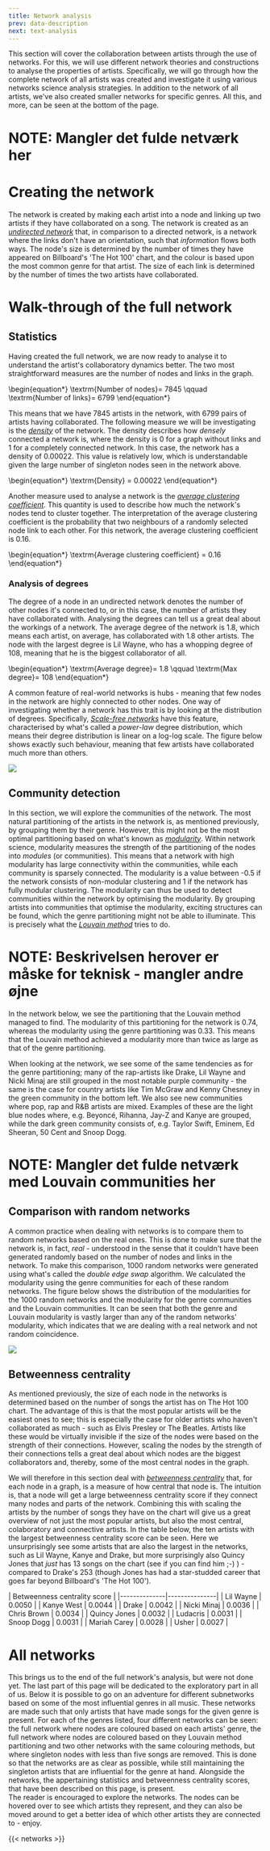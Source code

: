 ```yaml
---
title: Network analysis
prev: data-description
next: text-analysis
---
```


This section will cover the collaboration between artists through the use of networks. For this, we will use different network theories and constructions to analyse the properties of artists. Specifically, we will go through how the complete network of all artists was created and investigate it using various networks science analysis strategies. In addition to the network of all artists, we've also created smaller networks for specific genres. All this, and more, can be seen at the bottom of the page.

# NOTE: Mangler det fulde netværk her

# Creating the network
The network is created by making each artist into a node and linking up two artists if they have collaborated on a song. The network is created as an [_undirected network_](https://www.wikiwand.com/en/Undirected_graph) that, in comparison to a directed network, is a network where the links don't have an orientation, such that _information_ flows both ways. The node's size is determined by the number of times they have appeared on Billboard's 'The Hot 100' chart, and the colour is based upon the most common genre for that artist. The size of each link is determined by the number of times the two artists have collaborated.


# Walk-through of the full network
## Statistics
Having created the full network, we are now ready to analyse it to understand the artist's collaboratory dynamics better. The two most straightforward measures are the number of nodes and links in the graph.

\begin{equation*}
    \textrm{Number of nodes}= 7845 \qquad \textrm{Number of links}= 6799
\end{equation*}

This means that we have 7845 artists in the network, with 6799 pairs of artists having collaborated. The following measure we will be investigating is the [_density_](https://networkx.org/documentation/stable/reference/generated/networkx.classes.function.density.html) of the network. The density describes how _densely_ connected a network is, where the density is 0 for a graph without links and 1 for a completely connected network. In this case, the network has a density of 0.00022. This value is relatively low, which is understandable given the large number of singleton nodes seen in the network above.

\begin{equation*}
    \textrm{Density} = 0.00022
\end{equation*}

Another measure used to analyse a network is the [_average clustering coefficient_](https://networkx.org/documentation/stable/reference/generated/networkx.classes.function.density.html). This quantity is used to describe how much the network's nodes tend to cluster together. The interpretation of the average clustering coefficient is the probability that two neighbours of a randomly selected node link to each other. For this network, the average clustering coefficient is 0.16.

\begin{equation*}
    \textrm{Average clustering coefficient} = 0.16
\end{equation*}

### Analysis of degrees
The degree of a node in an undirected network denotes the number of other nodes it's connected to, or in this case, the number of artists they have collaborated with. Analysing the degrees can tell us a great deal about the workings of a network. The average degree of the network is 1.8, which means each artist, on average, has collaborated with 1.8 other artists. The node with the largest degree is Lil Wayne, who has a whopping degree of 108, meaning that he is the biggest collaborator of all.

\begin{equation*}
    \textrm{Average degree}= 1.8 \qquad \textrm{Max degree}= 108
\end{equation*}

A common feature of real-world networks is hubs - meaning that few nodes in the network are highly connected to other nodes. One way of investigating whether a network has this trait is by looking at the distribution of degrees. Specifically, [_Scale-free networks_](https://mathinsight.org/scale_free_network) have this feature, characterised by what's called a _power-law_ degree distribution, which means their degree distribution is linear on a log-log scale. The figure below shows exactly such behaviour, meaning that few artists have collaborated much more than others.

![](/images/distribution_of_degrees_90.png)

## Community detection
In this section, we will explore the communities of the network. The most natural partitioning of the artists in the network is, as mentioned previously, by grouping them by their genre. However, this might not be the most optimal partitioning based on what's known as [_modularity_](https://en.wikipedia.org/wiki/Modularity_(networks)). Within network science, modularity measures the strength of the partitioning of the nodes into _modules_ (or communities). This means that a network with high modularity has large connectivity within the communities, while each community is sparsely connected. The modularity is a value between -0.5 if the network consists of non-modular clustering and 1 if the network has fully modular clustering. The modularity can thus be used to detect communities within the network by optimising the modularity. By grouping artists into communities that optimise the modularity, exciting structures can be found, which the genre partitioning might not be able to illuminate. This is precisely what the [_Louvain method_](https://en.wikipedia.org/wiki/Louvain_method) tries to do. 

# NOTE: Beskrivelsen herover er måske for teknisk - mangler andre øjne

In the network below, we see the partitioning that the Louvain method managed to find. The modularity of this partitioning for the network is 0.74, whereas the modularity using the genre partitioning was 0.33. This means that the Louvain method achieved a modularity more than twice as large as that of the genre partitioning. 

When looking at the network, we see some of the same tendencies as for the genre partitioning; many of the rap-artists like Drake, Lil Wayne and Nicki Minaj are still grouped in the most notable purple community - the same is the case for country artists like Tim McGraw and Kenny Chesney in the green community in the bottom left. We also see new communities where pop, rap and R&B artists are mixed. Examples of these are the light blue nodes where, e.g. Beyoncé, Rihanna, Jay-Z and Kanye are grouped, while the dark green community consists of, e.g. Taylor Swift, Eminem, Ed Sheeran, 50 Cent and Snoop Dogg.


# NOTE: Mangler det fulde netværk med Louvain communities her

## Comparison with random networks
A common practice when dealing with networks is to compare them to random networks based on the real ones. This is done to make sure that the network is, in fact, _real_ - understood in the sense that it couldn't have been generated randomly based on the number of nodes and links in the network. To make this comparison, 1000 random networks were generated using what's called the _double edge swap_ algorithm. We calculated the modularity using the genre communities for each of these random networks. The figure below shows the distribution of the modularities for the 1000 random networks and the modularity for the genre communities and the Louvain communities. It can be seen that both the genre and Louvain modularity is vastly larger than any of the random networks' modularity, which indicates that we are dealing with a real network and not random coincidence.


![](/images/Modularity.png)

## Betweenness centrality
As mentioned previously, the size of each node in the networks is determined based on the number of songs the artist has on The Hot 100 chart. The advantage of this is that the most popular artists will be the easiest ones to see; this is especially the case for older artists who haven't collaborated as much - such as Elvis Presley or The Beatles. Artists like these would be virtually invisible if the size of the nodes were based on the strength of their connections. However, scaling the nodes by the strength of their connections tells a great deal about which nodes are the biggest collaborators and, thereby, some of the most central nodes in the graph.


We will therefore in this section deal with [_betweenness centrality_](https://en.wikipedia.org/wiki/Betweenness_centrality) that, for each node in a graph, is a measure of how central that node is. The intuition is, that a node will get a large betweenness centrality score if they connect many nodes and parts of the network. Combining this with scaling the artists by the number of songs they have on the chart will give us a great overview of not just the most popular artists, but also the most central, colaboratory and connective artists. In the table below, the ten artists with the largest betweenness centrality score can be seen. Here we unsurprisingly see some artists that are also the largest in the networks, such as Lil Wayne, Kanye and Drake, but more surprisingly also Quincy Jones that _just_ has 13 songs on the chart (see if you can find him ;-) ) - compared to Drake's 253 (though Jones has had a star-studded career that goes far beyond Billboard's 'The Hot 100').

| Betweenness centrality score |
|--------------|---------------|
| Lil Wayne    | 	    0.0050 |
| Kanye West   |        0.0044 |
| Drake        |        0.0042 |
| Nicki Minaj  |        0.0036 |
| Chris Brown  |        0.0034 |
| Quincy Jones |        0.0032 |
| Ludacris     |        0.0031 |
| Snoop Dogg   |        0.0031 | 
| Mariah Carey |        0.0028 |
| Usher        |        0.0027 |

# All networks
This brings us to the end of the full network's analysis, but were not done yet. The last part of this page will be dedicated to the exploratory part in all of us. Below it is possible to go on an adventure for different subnetworks based on some of the most influential genres in all music. These networks are made such that only artists that have made songs for the given genre is present. For each of the genres listed, four different networks can be seen: the full network where nodes are coloured based on each artists' genre, the full network where nodes are coloured based on they Louvain method partitioning and two other networks with the same colouring methods, but where singleton nodes with less than five songs are removed. This is done so that the networks are as clear as possible, while still maintaining the singleton artists that are influential for the genre at hand. Alongside the networks, the appertaining statistics and betweenness centrality scores, that have been described on this page, is present. \
The reader is encouraged to explore the networks. The nodes can be hovered over to see which artists they represent, and they can also be moved around to get a better idea of which other artists they are connected to - enjoy.


{{< networks >}}
